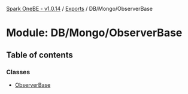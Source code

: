 [Spark OneBE - v1.0.14](../README.md) / [Exports](../modules.md) / DB/Mongo/ObserverBase

# Module: DB/Mongo/ObserverBase

## Table of contents

### Classes

- [ObserverBase](../classes/DB_Mongo_ObserverBase.ObserverBase.md)

